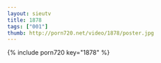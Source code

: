 ```yaml
--- 
layout: sieutv
title: 1878
tags: ["001"]
thumb: http://porn720.net/video/1878/poster.jpg
---
```

{% include porn720 key="1878" %} 
